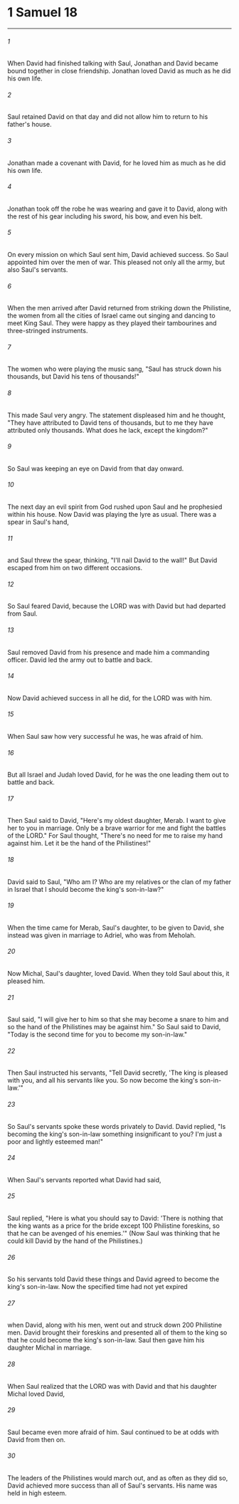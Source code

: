# 1 Samuel 18
***



###### 1 
When David had finished talking with Saul, Jonathan and David became bound together in close friendship. Jonathan loved David as much as he did his own life. 

###### 2 
Saul retained David on that day and did not allow him to return to his father's house. 

###### 3 
Jonathan made a covenant with David, for he loved him as much as he did his own life. 

###### 4 
Jonathan took off the robe he was wearing and gave it to David, along with the rest of his gear including his sword, his bow, and even his belt. 

###### 5 
On every mission on which Saul sent him, David achieved success. So Saul appointed him over the men of war. This pleased not only all the army, but also Saul's servants. 

###### 6 
When the men arrived after David returned from striking down the Philistine, the women from all the cities of Israel came out singing and dancing to meet King Saul. They were happy as they played their tambourines and three-stringed instruments. 

###### 7 
The women who were playing the music sang, "Saul has struck down his thousands, but David his tens of thousands!" 

###### 8 
This made Saul very angry. The statement displeased him and he thought, "They have attributed to David tens of thousands, but to me they have attributed only thousands. What does he lack, except the kingdom?" 

###### 9 
So Saul was keeping an eye on David from that day onward. 

###### 10 
The next day an evil spirit from God rushed upon Saul and he prophesied within his house. Now David was playing the lyre as usual. There was a spear in Saul's hand, 

###### 11 
and Saul threw the spear, thinking, "I'll nail David to the wall!" But David escaped from him on two different occasions. 

###### 12 
So Saul feared David, because the LORD was with David but had departed from Saul. 

###### 13 
Saul removed David from his presence and made him a commanding officer. David led the army out to battle and back. 

###### 14 
Now David achieved success in all he did, for the LORD was with him. 

###### 15 
When Saul saw how very successful he was, he was afraid of him. 

###### 16 
But all Israel and Judah loved David, for he was the one leading them out to battle and back. 

###### 17 
Then Saul said to David, "Here's my oldest daughter, Merab. I want to give her to you in marriage. Only be a brave warrior for me and fight the battles of the LORD." For Saul thought, "There's no need for me to raise my hand against him. Let it be the hand of the Philistines!" 

###### 18 
David said to Saul, "Who am I? Who are my relatives or the clan of my father in Israel that I should become the king's son-in-law?" 

###### 19 
When the time came for Merab, Saul's daughter, to be given to David, she instead was given in marriage to Adriel, who was from Meholah. 

###### 20 
Now Michal, Saul's daughter, loved David. When they told Saul about this, it pleased him. 

###### 21 
Saul said, "I will give her to him so that she may become a snare to him and so the hand of the Philistines may be against him." So Saul said to David, "Today is the second time for you to become my son-in-law." 

###### 22 
Then Saul instructed his servants, "Tell David secretly, 'The king is pleased with you, and all his servants like you. So now become the king's son-in-law.'" 

###### 23 
So Saul's servants spoke these words privately to David. David replied, "Is becoming the king's son-in-law something insignificant to you? I'm just a poor and lightly esteemed man!" 

###### 24 
When Saul's servants reported what David had said, 

###### 25 
Saul replied, "Here is what you should say to David: 'There is nothing that the king wants as a price for the bride except 100 Philistine foreskins, so that he can be avenged of his enemies.'" (Now Saul was thinking that he could kill David by the hand of the Philistines.) 

###### 26 
So his servants told David these things and David agreed to become the king's son-in-law. Now the specified time had not yet expired 

###### 27 
when David, along with his men, went out and struck down 200 Philistine men. David brought their foreskins and presented all of them to the king so that he could become the king's son-in-law. Saul then gave him his daughter Michal in marriage. 

###### 28 
When Saul realized that the LORD was with David and that his daughter Michal loved David, 

###### 29 
Saul became even more afraid of him. Saul continued to be at odds with David from then on. 

###### 30 
The leaders of the Philistines would march out, and as often as they did so, David achieved more success than all of Saul's servants. His name was held in high esteem.
